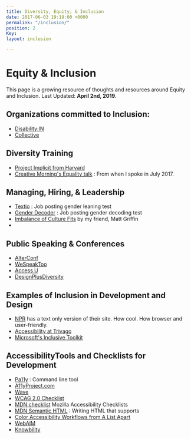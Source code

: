 ```yaml
---
title: Diversity, Equity, & Inclusion
date: 2017-06-03 19:19:00 +0000
permalink: "/inclusion/"
position: 2
Key: 
layout: inclusion

---
```

# Equity & Inclusion

This page is a growing resource of thoughts and resources around Equity and Inclusion. Last Updated: **April 2nd, 2019**.

## Organizations committed to Inclusion:

* [Disability:IN](https://disabilityin.org/ "https://disabilityin.org/")
* [Collective](https://hello-collective.com/)

## Diversity Training

* [Project Implicit from Harvard](https://implicit.harvard.edu/implicit/)
* [Creative Morning's Equality talk](https://youtu.be/5pj8E-XbRzE) : From when I spoke in July 2017.

## Managing, Hiring, & Leadership

* [Textio](https://textio.com/) : Job posting gender leaning test
* [Gender Decoder](http://gender-decoder.katmatfield.com/) : Job posting gender decoding test
* [Imbalance of Culture Fits](https://alistapart.com/article/the-imbalance-of-culture-fit) by my friend, Matt Griffin
* 

## Public Speaking & Conferences

* [AlterConf](http://alterconf.com)
* [WeSpeakToo](http://wespeaktoo.org/)
* [Access U](https://www.knowbility.org/education/accessu/)
* [DesignPlusDiversity](http://designplusdiversity.org/)

## Examples of Inclusion in Development and Design

* [NPR](http://thin.npr.org/) has a text only version of their site. How cool. How browser and user-friendly.
* [Accessibility at Trivago](http://tech.trivago.com/2017/09/26/accessibility-at-trivago/)
* [Microsoft's Inclusive Toolkit](https://www.microsoft.com/en-us/design/inclusive)

## AccessibilityTools and Checklists for Development

* [Pa11y](https://github.com/pa11y/pa11y) : Command line tool
* [A11yProject.com](http://a11yproject.com/checklist.html)
* [Wave](http://wave.webaim.org/)
* [WCAG 2.0 Checklist](http://webaim.org/standards/wcag/checklist)
* [MDN checklist](https://developer.mozilla.org/en-US/docs/Web/Accessibility/Mobile_accessibility_checklist) Mozilla Accessibility Checklists
* [MDN Semantic HTML](https://developer.mozilla.org/en-US/docs/Web/HTML/Element) : Writing HTML that supports
* [Color Accessibility Workflows from A List Apart](https://alistapart.com/article/color-accessibility-workflows)
* [WebAIM](http://webaim.org/)
* [Knowbility](https://www.knowbility.org/)